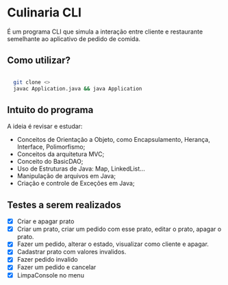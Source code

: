 # Culinaria CLI

É um programa CLI que simula a interação entre cliente e restaurante semelhante ao aplicativo de pedido de comida.

## Como utilizar?

```sh

  git clone <>
  javac Application.java && java Application

```


## Intuito do programa

A ideia é revisar e estudar:

- Conceitos de Orientação a Objeto, como Encapsulamento, Herança, Interface, Polimorfismo;
- Conceitos da arquitetura MVC;
- Conceito do BasicDAO;
- Uso de Estruturas de Java: Map, LinkedList...
- Manipulação de arquivos em Java;
- Criação e controle de Exceções em Java;

## Testes a serem realizados

- [X] Criar e apagar prato
- [X] Criar um prato, criar um pedido com esse prato, editar o prato, apagar o prato.
- [X] Fazer um pedido, alterar o estado, visualizar como cliente e apagar.
- [X] Cadastrar prato com valores invalidos.
- [X] Fazer pedido invalido
- [X] Fazer um pedido e cancelar
- [X] LimpaConsole no menu
